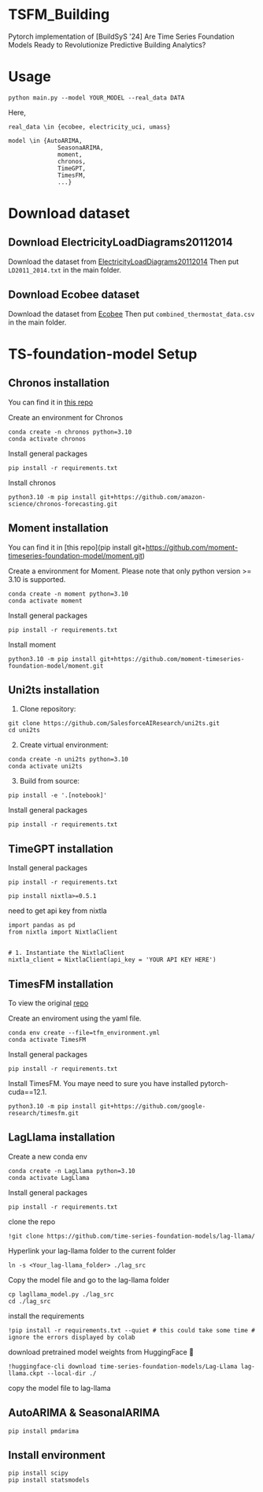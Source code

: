 # TSFM_Building

Pytorch implementation of \[BuildSyS '24\] Are Time Series Foundation Models Ready to Revolutionize Predictive Building Analytics? 

# Usage
```
python main.py --model YOUR_MODEL --real_data DATA
```
Here,
```
real_data \in {ecobee, electricity_uci, umass}
```
```
model \in {AutoARIMA,
              SeasonaARIMA,
              moment,
              chronos,
              TimeGPT,
              TimesFM,
              ...}
```

# Download dataset
## Download ElectricityLoadDiagrams20112014
Download the dataset from [ElectricityLoadDiagrams20112014](https://archive.ics.uci.edu/dataset/321/electricityloaddiagrams20112014)
Then put ```LD2011_2014.txt``` in the main folder.

## Download Ecobee dataset
Download the dataset from [Ecobee](https://archive.ics.uci.edu/dataset/321/electricityloaddiagrams20112014)
Then put ```combined_thermostat_data.csv``` in the main folder.

# TS-foundation-model Setup
## Chronos installation
 You can find it in [this repo](https://github.com/amazon-science/chronos-forecasting?tab=readme-ov-file)

Create an environment for Chronos
```
conda create -n chronos python=3.10
conda activate chronos
```
Install general packages
```
pip install -r requirements.txt
```
Install chronos
 ```
python3.10 -m pip install git+https://github.com/amazon-science/chronos-forecasting.git
 ```

 ## Moment installation
 You can find it in [this repo](pip install git+https://github.com/moment-timeseries-foundation-model/moment.git)

Create a environment for Moment. Please note that only python version >= 3.10 is supported.
```
conda create -n moment python=3.10
conda activate moment
```
Install general packages
```
pip install -r requirements.txt
```
Install moment
 ```
python3.10 -m pip install git+https://github.com/moment-timeseries-foundation-model/moment.git
 ```

## Uni2ts installation

1. Clone repository:
```shell
git clone https://github.com/SalesforceAIResearch/uni2ts.git
cd uni2ts
```

2) Create virtual environment:
```shell
conda create -n uni2ts python=3.10
conda activate uni2ts
```

3) Build from source:
```shell
pip install -e '.[notebook]'
```

Install general packages
```
pip install -r requirements.txt
```

 ## TimeGPT installation

 Install general packages
```
pip install -r requirements.txt
```
 
 ```
pip install nixtla>=0.5.1
 ```
need to get api key from nixtla
 ```
import pandas as pd
from nixtla import NixtlaClient


# 1. Instantiate the NixtlaClient
nixtla_client = NixtlaClient(api_key = 'YOUR API KEY HERE')
 ```
 ## TimesFM installation

To view the original [repo](https://github.com/google-research/timesfm?tab=readme-ov-file)

Create an enviroment using the yaml file.
```
conda env create --file=tfm_environment.yml
conda activate TimesFM
```

Install general packages
```
pip install -r requirements.txt
```

Install TimesFM. You maye need to sure you have installed pytorch-cuda==12.1.
```
python3.10 -m pip install git+https://github.com/google-research/timesfm.git
```
## LagLlama installation
Create a new conda env
```
conda create -n LagLlama python=3.10
conda activate LagLlama
```

Install general packages
```
pip install -r requirements.txt
```

clone the repo
```
!git clone https://github.com/time-series-foundation-models/lag-llama/
```
Hyperlink your lag-llama folder to the current folder
```
ln -s <Your_lag-llama_folder> ./lag_src
```
Copy the model file and go to the lag-llama folder
```
cp lagllama_model.py ./lag_src
cd ./lag_src
```
install the requirements
```
!pip install -r requirements.txt --quiet # this could take some time # ignore the errors displayed by colab
```
download pretrained model weights from HuggingFace 🤗
```
!huggingface-cli download time-series-foundation-models/Lag-Llama lag-llama.ckpt --local-dir ./
```
copy the model file to lag-llama
## AutoARIMA & SeasonalARIMA
```
pip install pmdarima
```

## Install environment
```
pip install scipy
pip install statsmodels
```
